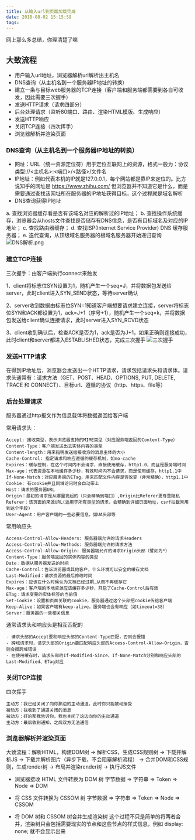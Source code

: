 ```yaml
---
title: 从输入url到页面加载完成
date: 2018-08-02 15:15:59
tags:
---
```

网上那么多总结，你理清楚了嘛
<!-- more -->
## 大致流程
- 用户输入url地址，浏览器解析url解析出主机名
- DNS查询（从主机名到一个服务器IP地址的转换）
- 建立一条与目标web服务器的TCP连接（客户端和服务端都需要到各自可收发，因此需要三次握手）
- 发送HTTP请求（请求四部分）
- 后台处理请求（监听80端口、路由、渲染HTML模版、生成响应）
- 发送HTTP响应
- 关闭TCP连接（四次挥手）
- 浏览器解析并渲染页面

### DNS查询（从主机名到一个服务器IP地址的转换）
- 网址：URL（统一资源定位符）用于定位互联网上的资源，格式一般为：协议类型://<主机名>:<端口>/<路径>/文件名
- IP地址：例如代表本机的IP就是127.0.0.1，每个网站都是靠IP来定位的。比方说知乎的网址是 https://www.zhihu.com/ 但浏览器并不知道它是什么，而是需要通过查找该网址所在服务器的IP地址获得目标，这个过程就是域名解析
- DNS查询获得IP地址

a. 查找浏览器缓存看是否有该域名对应的解析过的IP地址；
b. 查找操作系统缓存，浏览器会从hosts文件查找是否储存有DNS信息，是否有目标域名及对应的IP地址；
c. 查找路由器缓存；
d. 查找ISP(Internet Service Provider) DNS 缓存服务器；
e. 迭代查询，从顶级域名服务器的根域名服务器开始递归查询
![DNS解析.png](https://i.loli.net/2018/07/03/5b3b8e7bd5b93.png)
### 建立TCP连接
三次握手：由客户端执行connect来触发

1、client将标志位SYN设置为1，随机产生一个seq=J，并将数据包发送给server，此时client进入SYN_SEND状态，等待server确认

2、server收到数据由标志位SYN=1知道客户端想要请求建立连接，server将标志位SYN和ACK都设置为1，ack=J+1（序号+1），随机产生一个seq=k，并将数据包发送给client确认连接请求，此时server进入SYN_RCVD状态

3、client收到确认后，检查ACK是否为1，ack是否为J+1，如果正确则连接成功，此时client和server都进入ESTABLISHED状态，完成三次握手
![三次握手](https://i.loli.net/2018/08/21/5b7c1e5c7927a.png)

### 发送HTTP请求
在得到IP地址后，浏览器会发送出一个HTTP请求，请求包括请求头和请求体。请求头通常有：请求方法（GET、POST、HEAD、OPTIONS, PUT, DELETE, TRACE 和 CONNECT）、目标url、遵循的协议（http、https、file等）
### 后台处理请求
服务器通过http报文作为信息载体将数据返回给客户端

常用请求头：
```
Accept: 接收类型，表示浏览器支持的MIME类型（对应服务端返回的Content-Type）
Content-Type：客户端发送出去实体内容的类型
Content-length：用来指明发送给接收方的消息主体的大小
Cache-Control: 指定请求和响应遵循的缓存机制，如no-cache
Expires：缓存控制，在这个时间内不会请求，直接使用缓存，http1.0，而且是服务端时间
Max-age：代表资源在本地缓存多少秒，有效时间内不会请求，而是使用缓存，http1.1中
If-None-Match：对应服务端的ETag，用来匹配文件内容是否改变（非常精确），http1.1中
Cookie: 有cookie并且同域访问时会自动带上
Host：请求的服务器URL
Origin：最初的请求是从哪里发起的（只会精确到端口）,Origin比Referer更尊重隐私
Referer：该页面的来源URL(适用于所有类型的请求，会精确到详细页面地址，csrf拦截常用到这个字段)
User-Agent：用户客户端的一些必要信息，如UA头部等
```
常用响应头
```
Access-Control-Allow-Headers: 服务器端允许的请求Headers
Access-Control-Allow-Methods: 服务器端允许的请求方法
Access-Control-Allow-Origin: 服务器端允许的请求Origin头部（譬如为*）
Content-Type：服务端返回的实体内容的类型
Date：数据从服务器发送的时间
Cache-Control：告诉浏览器或其他客户，什么环境可以安全的缓存文档
Last-Modified：请求资源的最后修改时间
Expires：应该在什么时候认为文档已经过期,从而不再缓存它
Max-age：客户端的本地资源应该缓存多少秒，开启了Cache-Control后有效
ETag：请求变量的实体标签的当前值
Set-Cookie：设置和页面关联的cookie，服务器通过这个头部把cookie传给客户端
Keep-Alive：如果客户端有keep-alive，服务端也会有响应（如timeout=38）
Server：服务器的一些相关信息
```
通常请求头和响应头是相互匹配的
```
- 请求头部的Accept要和响应头部的Content-Type匹配，否则会报错
- 跨域请求时，请求头部的Origin要匹配响应头部的Access-Control-Allow-Origin，否则会报跨域错误
- 在使用缓存时，请求头部的If-Modified-Since、If-None-Match分别和响应头部的Last-Modified、ETag对应
```
### 关闭TCP连接
四次挥手
```
主动方：我已经关闭了向你那边的主动通道，此时你只能被动接受
被动方：我收到了通道关闭的消息
被动方：好的那我告诉你，我也关闭了这边向你的主动通道
主动方：最后收到通知，之后双方无法通信
```
### 浏览器解析并渲染页面
大致流程：解析HTML，构建DOM树 -> 解析CSS，生成CSS规则树 -> 下载并解析JS -> 下载并解析图片（异步下载，不会阻塞解析流程） -> 合并DOM和CSS规则，生成render树 -> 布局并渲染render树 -> 执行JS文件

- 浏览器接收 HTML 文件转换为 DOM 树
字节数据 => 字符串 => Token => Node => DOM

- 将 CSS 文件转换为 CSSOM 树
字节数据 => 字符串 => Token => Node => CSSOM

- 将 DOM 树和 CSSOM 树合并生成渲染树
这个过程不只是简单的将两者合并，渲染树只会包括需要现实的节点和这些节点的样式信息，例如 display: none; 就不会显示出来
